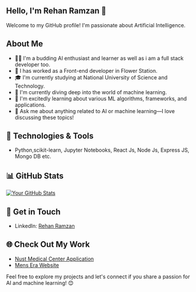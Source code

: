 ## Hello, I'm Rehan Ramzan 👋
Welcome to my GitHub profile! I'm passionate about Artificial Intelligence.
## About Me
- 👨‍💻 I'm a budding AI enthusiast and learner as well as i am a full stack developer too.
- 💼 I has worked as a Front-end developer in Flower Station.
- 🎓 I'm currently studying at National University of Science and Technology.
- 💼 I'm currently diving deep into the world of machine learning.
- 🌱 I'm excitedly learning about various ML algorithms, frameworks, and applications.
- 💬 Ask me about anything related to AI or machine learning—I love discussing these topics!

## 🔧 Technologies & Tools
- Python,scikit-learn, Jupyter Notebooks, React Js, Node Js, Express JS, Mongo DB etc.

## 📊 GitHub Stats
[![Your GitHub Stats](https://github-readme-stats.vercel.app/api?username=mrehanramzan&show_icons=true&theme=radical)](https://github.com/mrehanramzan)

## 📝 Get in Touch
- LinkedIn: [Rehan Ramzan](https://www.linkedin.com/in/rehan-ramzan/)

## 🌐 Check Out My Work
- [Nust Medical Center Application](https://github.com/mrehanramzan/Nust-Medical-Center)
- [Mens Era Website](https://github.com/mrehanramzan/Mens-Era-Website)

Feel free to explore my projects and let's connect if you share a passion for AI and machine learning! 😊



  

